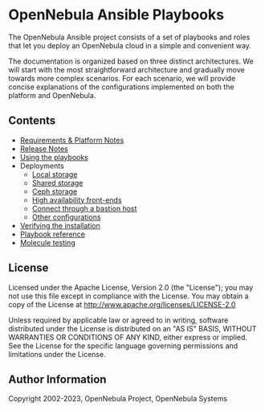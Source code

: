 # OpenNebula Ansible Playbooks

The OpenNebula Ansible project consists of a set of playbooks and roles that let you deploy an OpenNebula cloud in a simple and convenient way.

The documentation is organized based on three distinct architectures. We will start with the most straightforward architecture and gradually move towards more complex scenarios. For each scenario, we will provide concise explanations of the configurations implemented on both the platform and OpenNebula.

## Contents

* [Requirements & Platform Notes](../../wiki/sys_reqs)
* [Release Notes](https://github.com/OpenNebula/one-deploy/releases)
* [Using the playbooks](../../wiki/sys_use)
* Deployments
    * [Local storage](../../wiki/arch_single_local)
    * [Shared storage](../../wiki/arch_single_shared)
    * [Ceph storage](../../wiki/arch_single_ceph)
    * [High availability front-ends](../../wiki/arch_ha)
    * [Connect through a bastion host](../../wiki/arch_bastion)
    * [Other configurations](../../wiki/arch_other)
* [Verifying the installation](../../wiki/sys_verify)
* [Playbook reference](../../wiki/sys_reference)
* [Molecule testing](../../wiki/test_molecule)

## License

Licensed under the Apache License, Version 2.0 (the "License"); you may not use this file except in compliance with the License. You may obtain a copy of the License at http://www.apache.org/licenses/LICENSE-2.0

Unless required by applicable law or agreed to in writing, software distributed under the License is distributed on an "AS IS" BASIS, WITHOUT WARRANTIES OR CONDITIONS OF ANY KIND, either express or implied. See the License for the specific language governing permissions and limitations under the License.

## Author Information

Copyright 2002-2023, OpenNebula Project, OpenNebula Systems

